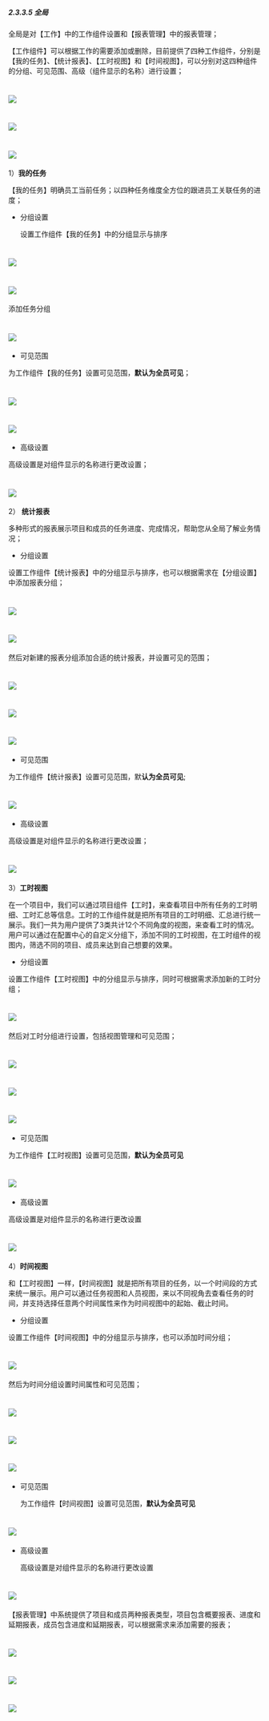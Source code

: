 ##### 2.3.3.5 全局

全局是对【工作】中的工作组件设置和【报表管理】中的报表管理；

【工作组件】可以根据工作的需要添加或删除，目前提供了四种工作组件，分别是【我的任务】、【统计报表】、【工时视图】和【时间视图】，可以分别对这四种组件的分组、可见范围、高级（组件显示的名称）进行设置；

# ![](/assets/05-高级-工作组件添加1.png)

# ![](/assets/05-高级-工作组件添加2.png)

# ![](/assets/05-高级-工作组件添加3.png)

1）**我的任务**

【我的任务】明确员工当前任务；以四种任务维度全方位的跟进员工关联任务的进度；

* 分组设置
 
  设置工作组件【我的任务】中的分组显示与排序

# ![](/assets/06全局-我的任务-分组设置1.png)

# ![](/assets/06全局-我的任务-分组设置2.png)

添加任务分组

# ![](/assets/06全局-我的任务-分组设置4.png)

* 可见范围

 为工作组件【我的任务】设置可见范围，**默认为全员可见**；
 
# ![](/assets/06全局-我的任务-ke见范围.png)

# ![](/assets/06全局-我的任务-ke见范围2.png)

* 高级设置

 高级设置是对组件显示的名称进行更改设置；

# ![](/assets/06全局-我的任务-高级设置.png)

2） **统计报表**

多种形式的报表展示项目和成员的任务进度、完成情况，帮助您从全局了解业务情况；

* 分组设置

 设置工作组件【统计报表】中的分组显示与排序，也可以根据需求在【分组设置】中添加报表分组；
 

 # ![](/assets/06全局-报表统计-分组设置1.png)

# ![](/assets/06全局-报表统计-分组设置2.png)

然后对新建的报表分组添加合适的统计报表，并设置可见的范围；

# ![](/assets/06全局-报表统计-分组设置-设置报表-添加统计报表1.png)

# ![](/assets/06全局-报表统计-分组设置-设置报表-添加统计报表2.png)

# ![](/assets/06全局-报表统计-分组设置-设置报表-可见范围.png)

* 可见范围

 为工作组件【统计报表】设置可见范围，默**认为全员可见**;

# ![](/assets/06全局-报表统计-可见范围1.png)

* 高级设置

 高级设置是对组件显示的名称进行更改设置；

# ![](/assets/06全局-报表统计-高级设置.png)


3）**工时视图**

在一个项目中，我们可以通过项目组件【工时】，来查看项目中所有任务的工时明细、工时汇总等信息。工时的工作组件就是把所有项目的工时明细、汇总进行统一展示。我们一共为用户提供了3类共计12个不同角度的视图，来查看工时的情况。用户可以通过在配置中心的自定义分组下，添加不同的工时视图，在工时组件的视图内，筛选不同的项目、成员来达到自己想要的效果。

* 分组设置

 设置工作组件【工时视图】中的分组显示与排序，同时可根据需求添加新的工时分组；
 
# ![](/assets/06全局-工时视图-添加工时分组1.png)
 
 然后对工时分组进行设置，包括视图管理和可见范围；
 
# ![](/assets/06全局-工时视图-添加工时分组-添加工时视图.png)
 
# ![](/assets/06全局-工时视图-添加工时分组-添加工时视图2.png)
 
# ![](/assets/06全局-工时视图-添加工时分组-可见范围.png)
 

* 可见范围
 
 为工作组件【工时视图】设置可见范围，**默认为全员可见**
 
# ![](/assets/06全局-工时视图-可见范围.png)
 
 
 * 高级设置
 
  高级设置是对组件显示的名称进行更改设置
  
# ![](/assets/06全局-工时视图-高级设置.png)


4）**时间视图**

和【工时视图】一样，【时间视图】就是把所有项目的任务，以一个时间段的方式来统一展示。用户可以通过任务视图和人员视图，来以不同视角去查看任务的时间，并支持选择任意两个时间属性来作为时间视图中的起始、截止时间。

* 分组设置

 设置工作组件【时间视图】中的分组显示与排序，也可以添加时间分组；
 
# ![](/assets/06全局-我的任务-时间视图.png)
 
 然后为时间分组设置时间属性和可见范围；
 
# ![](/assets/06全局-我的任务-时间视图2.png)
 
# ![](/assets/06全局-我的任务-时间视图-时间设置.png)
 
# ![](/assets/06全局-我的任务-时间视图-可见范围.png)

* 可见范围

  为工作组件【时间视图】设置可见范围，**默认为全员可见**
  
# ![](/assets/06全局-我的任务-时间视图-可见范围111.png)
  
* 高级设置
 
  高级设置是对组件显示的名称进行更改设置

 
# ![](/assets/06全局-我的任务-时间视图-高级设置.png)


【报表管理】中系统提供了项目和成员两种报表类型，项目包含概要报表、进度和延期报表，成员包含进度和延期报表，可以根据需求来添加需要的报表；

# ![](/assets/06全局-报表管理1.png)

# ![](/assets/06全局-报表管理2.png)

# ![](/assets/06全局-报表管理3.png)





